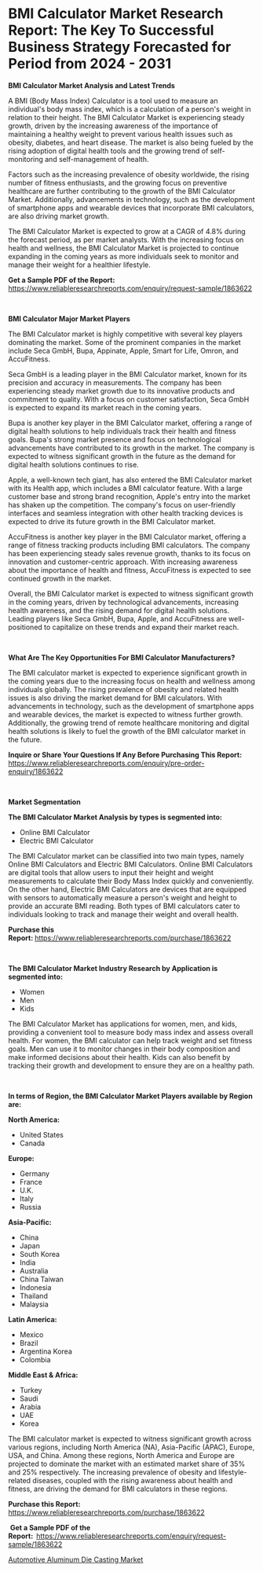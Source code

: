 <p><h1>BMI Calculator Market Research Report: The Key To Successful Business Strategy Forecasted for Period from 2024 - 2031</h1></p><p><strong>BMI Calculator Market Analysis and Latest Trends</strong></p>
<p><p>A BMI (Body Mass Index) Calculator is a tool used to measure an individual's body mass index, which is a calculation of a person's weight in relation to their height. The BMI Calculator Market is experiencing steady growth, driven by the increasing awareness of the importance of maintaining a healthy weight to prevent various health issues such as obesity, diabetes, and heart disease. The market is also being fueled by the rising adoption of digital health tools and the growing trend of self-monitoring and self-management of health.</p><p>Factors such as the increasing prevalence of obesity worldwide, the rising number of fitness enthusiasts, and the growing focus on preventive healthcare are further contributing to the growth of the BMI Calculator Market. Additionally, advancements in technology, such as the development of smartphone apps and wearable devices that incorporate BMI calculators, are also driving market growth.</p><p>The BMI Calculator Market is expected to grow at a CAGR of 4.8% during the forecast period, as per market analysts. With the increasing focus on health and wellness, the BMI Calculator Market is projected to continue expanding in the coming years as more individuals seek to monitor and manage their weight for a healthier lifestyle.</p></p>
<p><strong>Get a Sample PDF of the Report:&nbsp;</strong> <a href="https://www.reliableresearchreports.com/enquiry/request-sample/1863622">https://www.reliableresearchreports.com/enquiry/request-sample/1863622</a></p>
<p>&nbsp;</p>
<p><strong>BMI Calculator Major Market Players</strong></p>
<p><p>The BMI Calculator market is highly competitive with several key players dominating the market. Some of the prominent companies in the market include Seca GmbH, Bupa, Appinate, Apple, Smart for Life, Omron, and AccuFitness.</p><p>Seca GmbH is a leading player in the BMI Calculator market, known for its precision and accuracy in measurements. The company has been experiencing steady market growth due to its innovative products and commitment to quality. With a focus on customer satisfaction, Seca GmbH is expected to expand its market reach in the coming years.</p><p>Bupa is another key player in the BMI Calculator market, offering a range of digital health solutions to help individuals track their health and fitness goals. Bupa's strong market presence and focus on technological advancements have contributed to its growth in the market. The company is expected to witness significant growth in the future as the demand for digital health solutions continues to rise.</p><p>Apple, a well-known tech giant, has also entered the BMI Calculator market with its Health app, which includes a BMI calculator feature. With a large customer base and strong brand recognition, Apple's entry into the market has shaken up the competition. The company's focus on user-friendly interfaces and seamless integration with other health tracking devices is expected to drive its future growth in the BMI Calculator market.</p><p>AccuFitness is another key player in the BMI Calculator market, offering a range of fitness tracking products including BMI calculators. The company has been experiencing steady sales revenue growth, thanks to its focus on innovation and customer-centric approach. With increasing awareness about the importance of health and fitness, AccuFitness is expected to see continued growth in the market.</p><p>Overall, the BMI Calculator market is expected to witness significant growth in the coming years, driven by technological advancements, increasing health awareness, and the rising demand for digital health solutions. Leading players like Seca GmbH, Bupa, Apple, and AccuFitness are well-positioned to capitalize on these trends and expand their market reach.</p></p>
<p>&nbsp;</p>
<p><strong>What Are The Key Opportunities For BMI Calculator Manufacturers?</strong></p>
<p><p>The BMI calculator market is expected to experience significant growth in the coming years due to the increasing focus on health and wellness among individuals globally. The rising prevalence of obesity and related health issues is also driving the market demand for BMI calculators. With advancements in technology, such as the development of smartphone apps and wearable devices, the market is expected to witness further growth. Additionally, the growing trend of remote healthcare monitoring and digital health solutions is likely to fuel the growth of the BMI calculator market in the future.</p></p>
<p><strong>Inquire or Share Your Questions If Any Before Purchasing This Report:</strong> <a href="https://www.reliableresearchreports.com/enquiry/pre-order-enquiry/1863622">https://www.reliableresearchreports.com/enquiry/pre-order-enquiry/1863622</a></p>
<p>&nbsp;</p>
<p><strong>Market Segmentation</strong></p>
<p><strong>The BMI Calculator Market Analysis by types is segmented into:</strong></p>
<p><ul><li>Online BMI Calculator</li><li>Electric BMI Calculator</li></ul></p>
<p><p>The BMI Calculator market can be classified into two main types, namely Online BMI Calculators and Electric BMI Calculators. Online BMI Calculators are digital tools that allow users to input their height and weight measurements to calculate their Body Mass Index quickly and conveniently. On the other hand, Electric BMI Calculators are devices that are equipped with sensors to automatically measure a person's weight and height to provide an accurate BMI reading. Both types of BMI calculators cater to individuals looking to track and manage their weight and overall health.</p></p>
<p><strong>Purchase this Report:&nbsp;</strong><a href="https://www.reliableresearchreports.com/purchase/1863622">https://www.reliableresearchreports.com/purchase/1863622</a></p>
<p>&nbsp;</p>
<p><strong>The BMI Calculator Market Industry Research by Application is segmented into:</strong></p>
<p><ul><li>Women</li><li>Men</li><li>Kids</li></ul></p>
<p><p>The BMI Calculator Market has applications for women, men, and kids, providing a convenient tool to measure body mass index and assess overall health. For women, the BMI calculator can help track weight and set fitness goals. Men can use it to monitor changes in their body composition and make informed decisions about their health. Kids can also benefit by tracking their growth and development to ensure they are on a healthy path.</p></p>
<p>&nbsp;</p>
<p><strong>In terms of Region, the BMI Calculator Market Players available by Region are:</strong></p>
<p>
    <p> <strong> North America: </strong>
        <ul>
            <li>United States</li>
            <li>Canada</li>
        </ul>
        </p> 
    <p> <strong> Europe: </strong>
        <ul>
            <li>Germany</li>
            <li>France</li>
            <li>U.K.</li>
            <li>Italy</li>
            <li>Russia</li>
        </ul>
        </p> 
    <p> <strong> Asia-Pacific: </strong>
        <ul>
            <li>China</li>
            <li>Japan</li>
            <li>South Korea</li>
            <li>India</li>
            <li>Australia</li>
            <li>China Taiwan</li>
            <li>Indonesia</li>
            <li>Thailand</li>
            <li>Malaysia</li>
        </ul>
        </p> 
    <p> <strong> Latin America: </strong>
        <ul>
            <li>Mexico</li>
            <li>Brazil</li>
            <li>Argentina Korea</li>
            <li>Colombia</li>
        </ul>
        </p> 
    <p> <strong> Middle East & Africa: </strong>
        <ul>
            <li>Turkey</li>
            <li>Saudi</li>
            <li>Arabia</li>
            <li>UAE</li>
            <li>Korea</li>
        </ul>
    </p>
    </p>
<p><p>The BMI calculator market is expected to witness significant growth across various regions, including North America (NA), Asia-Pacific (APAC), Europe, USA, and China. Among these regions, North America and Europe are projected to dominate the market with an estimated market share of 35% and 25% respectively. The increasing prevalence of obesity and lifestyle-related diseases, coupled with the rising awareness about health and fitness, are driving the demand for BMI calculators in these regions.</p></p>
<p><strong>Purchase this Report: </strong><a href="https://www.reliableresearchreports.com/purchase/1863622">https://www.reliableresearchreports.com/purchase/1863622</a></p>
<p>&nbsp;<strong>Get a Sample PDF of the Report:&nbsp;&nbsp;</strong><a href="https://www.reliableresearchreports.com/enquiry/request-sample/1863622">https://www.reliableresearchreports.com/enquiry/request-sample/1863622</a></p>
<p><strong></strong></p>
<p><p><a href="https://sulfuric-clavicle-d39.notion.site/Automotive-Aluminum-Die-Casting-Market-Analysis-Examines-its-Scope-on-Growth-Opportunities-and-Fore-1a215c2db04c49e7a1b600349ce835d7">Automotive Aluminum Die Casting Market</a></p></p>